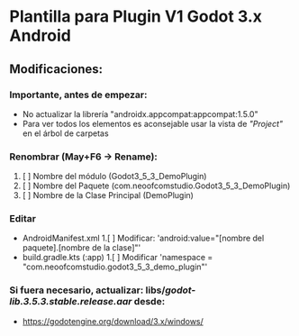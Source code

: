 # Plantilla para Plugin V1 Godot 3.x Android

## Modificaciones:

### Importante, antes de empezar:
* No actualizar la librería "androidx.appcompat:appcompat:1.5.0"
* Para ver todos los elementos es aconsejable usar la vista de _"Project"_  en el árbol de carpetas

### Renombrar (May+F6 -> Rename):

1. [ ] Nombre del módulo (Godot3_5_3_DemoPlugin)
2. [ ] Nombre del Paquete (com.neoofcomstudio.Godot3_5_3_DemoPlugin)
3. [ ] Nombre de la Clase Principal (DemoPlugin)

### Editar

* AndroidManifest.xml
  1.[ ] Modificar: 'android:value="[nombre del paquete].[nombre de la clase]"'
* build.gradle.kts  (:app)
  1.[ ] Modificar 'namespace = "com.neoofcomstudio.godot3_5_3_demo_plugin"'

### Si fuera necesario, actualizar: libs/_godot-lib.3.5.3.stable.release.aar_ desde:

* https://godotengine.org/download/3.x/windows/